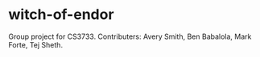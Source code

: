 # witch-of-endor
Group project for CS3733. Contributers: Avery Smith, Ben Babalola, Mark Forte, Tej Sheth.
